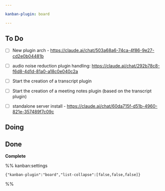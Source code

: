 ```yaml
---

kanban-plugin: board

---
```


## To Do

- [ ] New plugin arch - https://claude.ai/chat/503a68a6-74ca-4f86-9e27-cd2e0b04481b
- [ ] audio noise reduction plugin handling: https://claude.ai/chat/292b78c8-f6d8-4d1d-81a0-a18c0e040c2a
- [ ] Start the creation of a transcript plugin
- [ ] Start the creation of a meeting notes plugin (based on the transcript plugin)
- [ ] standalone server install - https://claude.ai/chat/60da715f-d51b-4960-821e-357489f7c09c


## Doing



## Done

**Complete**




%% kanban:settings
```
{"kanban-plugin":"board","list-collapse":[false,false,false]}
```
%%